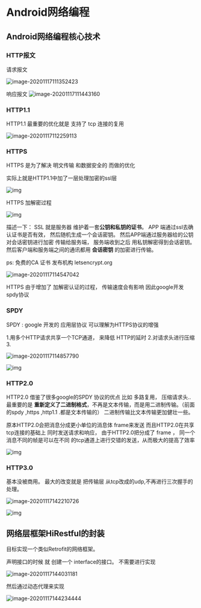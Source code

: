 # Android网络编程



## Android网络编程核心技术



### HTTP报文

请求报文

![image-20201117111352423](https://i.loli.net/2020/11/17/M28PS5T6xWXHqir.png)

响应报文
![image-20201117111443160](https://i.loli.net/2020/11/17/LuXcI8oDJkUEa9K.png)



### HTTP1.1

HTTP1.1  最重要的优化就是 支持了 tcp 连接的复用

![image-20201117112259113](https://i.loli.net/2020/11/17/MgC1m6u3SDkzeJc.png)

### HTTPS

HTTPS  是为了解决 明文传输 和数据安全的 而做的优化

实际上就是HTTP1.1中加了一层处理加密的ssl层

![img](https://img.mukewang.com/wiki/5ef172620926253e06600590.jpg)

HTTPS 加解密过程

![img](https://img.mukewang.com/wiki/5ef1726c09b9e07b19241450.jpg)



描述一下：
SSL  就是服务器 维护着一套**公钥和私钥的证书**。
APP 端通过ssl去确认证书是否有效， 然后随机生成一个会话密钥。
然后APP端通过服务器给的公钥对会话密钥进行加密 传输给服务端，
服务端收到之后 用私钥解密得到会话密钥。
然后客户端和服务端之间的通讯都用 **会话密钥** 的加密进行传输。



ps: 免费的CA 证书 发布机构 letsencrypt.org

![image-20201117114547042](https://i.loli.net/2020/11/17/mOt8NiVql9FDb45.png)



HTTPS  由于增加了 加解密认证的过程， 传输速度会有影响
因此google开发spdy协议

### SPDY 

SPDY : google 开发的 应用层协议  可以理解为HTTPS协议的增强

1.用多个HTTP请求共享一个TCP通道， 来降低 HTTP的延时
2.对请求头进行压缩
3.

![image-20201117114857790](https://i.loli.net/2020/11/17/gnZJzT6NjRsawDU.png)

![img](https://img.mukewang.com/wiki/5ef172760985e9a805160708.jpg)



### HTTP2.0

HTTP2.0 借鉴了很多google的SPDY 协议的优点 比如 多路复用，  压缩请求头..
最重要的是 **重新定义了二进制格式**，不再是文本传输，而是用二进制传输。（前面的spdy ,https ,http1.1 .都是文本传输的）
二进制传输比文本传输更加健壮一些。

原本HTTP2.0会把消息分成更小单位的消息体 frame来发送
而且HTTP2.0在共享tcp连接的基础上 同时发送请求和响应，
由于HTTP2.0把分成了 frame ， 同一个消息不同的帧是可以在不同 的tcp通道上进行交错的发送，从而极大的提高了效率

![img](https://img.mukewang.com/wiki/5ef1727f097f87c220461136.jpg)



### HTTP3.0

基本没被商用。
最大的改变就是 把传输层 从tcp改成的udp,不再进行三次握手的处理。

![image-20201117142210726](https://i.loli.net/2020/11/17/fFTcJqUdPiSQn9w.png)

![img](https://img.mukewang.com/wiki/5ef172880968abd706680666.jpg)

## 网络层框架HiRestful的封装



目标实现一个类似Retrofit的网络框架。


声明接口的时候 就 创建一个 interface的接口。
不需要进行实现

![image-20201117144031181](https://i.loli.net/2020/11/17/JHAPSQrfw17MimK.png)

然后通过动态代理来实现

![image-20201117144234444](https://i.loli.net/2020/11/17/GmCW7uD4ZxqQn6R.png)

















































